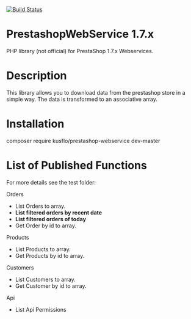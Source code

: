 [![Build Status](https://travis-ci.org/kusflo/PrestaShopWebService.svg?branch=master)](https://travis-ci.org/kusflo/PrestaShopWebService)

# PrestashopWebService 1.7.x
PHP library (not official) for PrestaShop 1.7.x Webservices.

# Description
This library allows you to download data from the prestashop store in a simple way. 
The data is transformed to an associative array.

# Installation
composer require kusflo/prestashop-webservice dev-master

# List of Published Functions
For more details see the test folder:

Orders
- List Orders to array.
- **List filtered orders by recent date**
- **List filtered orders of today**
- Get Order by id to array.

Products
- List Products to array.
- Get Products by id to array.

Customers
- List Customers to array.
- Get Customer by id to array.

Api
- List Api Permissions
